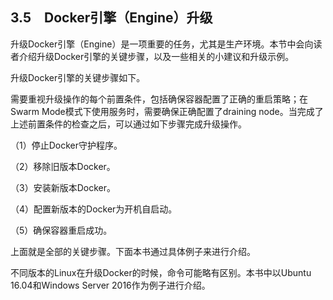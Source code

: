 ## 3.5　Docker引擎（Engine）升级

升级Docker引擎（Engine）是一项重要的任务，尤其是生产环境。本节中会向读者介绍升级Docker引擎的关键步骤，以及一些相关的小建议和升级示例。

升级Docker引擎的关键步骤如下。

需要重视升级操作的每个前置条件，包括确保容器配置了正确的重启策略；在Swarm Mode模式下使用服务时，需要确保正确配置了draining node。当完成了上述前置条件的检查之后，可以通过如下步骤完成升级操作。

（1）停止Docker守护程序。

（2）移除旧版本Docker。

（3）安装新版本Docker。

（4）配置新版本的Docker为开机自启动。

（5）确保容器重启成功。

上面就是全部的关键步骤。下面本书通过具体例子来进行介绍。

不同版本的Linux在升级Docker的时候，命令可能略有区别。本书中以Ubuntu 16.04和Windows Server 2016作为例子进行介绍。

